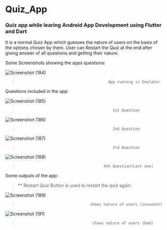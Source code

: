 # Quiz_App
### Quiz app while learing Android App Development using Flutter and Dart

It is a normal Quiz App which guesses the nature of users on the basis of the options chosen by them.
User can Restart the Quiz at the end after giving answer of all questions and getting their nature.

Some Screenshots showing the apps questions: 

![Screenshot (184)](https://user-images.githubusercontent.com/90500919/198737943-66acf1bc-296d-405c-aac6-b1bc0c9c752b.png)
>                                             App running in Emulator

Questions included in the app: 

![Screenshot (185)](https://user-images.githubusercontent.com/90500919/198739394-6aa518e6-85c0-4c49-a633-6ca07342d748.png)
>                                               1st Question

![Screenshot (186)](https://user-images.githubusercontent.com/90500919/198739542-38d6dc4c-5ff0-410a-b6f1-a2b601bdaebd.png)
>                                               2nd Question

![Screenshot (187)](https://user-images.githubusercontent.com/90500919/198739578-4a83c0fd-c337-4249-8ecb-6fdcadd1bf0d.png)
>                                               3rd Question

![Screenshot (188)](https://user-images.githubusercontent.com/90500919/198739627-5b28babe-6b12-41d0-a3f6-de312e8e51dd.png)
>                                           4th Question(Last one)

Some outputs of the app:

> ** Restart Quiz Button is used to restart the quiz again.

![Screenshot (189)](https://user-images.githubusercontent.com/90500919/198739827-4eb16019-676c-4b28-8543-22dcef65b83e.png)
>                                     shows nature of users (innocent)

![Screenshot (191)](https://user-images.githubusercontent.com/90500919/198739854-fb9406c4-d01b-4dda-8c29-a42f3dea5a27.png)
>                                      shows nature of users (bad)
